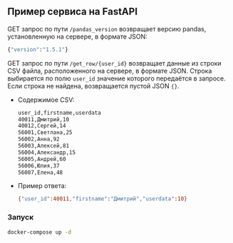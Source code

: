 ## Пример сервиса на FastAPI

GET запрос по пути `/pandas_version` возвращает версию pandas, установленную на сервере, в формате JSON:
    
```bash
{"version":"1.5.1"}
```
   
GET запрос по пути `/get_row/{user_id}` возвращает данные из строки CSV файла, расположенного на сервере, в формате JSON. Строка выбирается по полю `user_id` значение которого передаётся в запросе. Если строка не найдена, возвращается пустой JSON `{}`.

 - Содержимое CSV:
    
    ```bash
    user_id,firstname,userdata
    40011,Дмитрий,10
    40012,Сергей,14
    56001,Светлана,25
    56002,Анна,92
    56003,Алексей,81
    56004,Александр,15
    56005,Андрей,60
    56006,Юлия,37
    56007,Елена,48
    ```
    
 - Пример ответа:
    
    ```bash
    {"user_id":40011,"firstname":"Дмитрий","userdata":10}
    ```

### Запуск
```bash
docker-compose up -d
```
